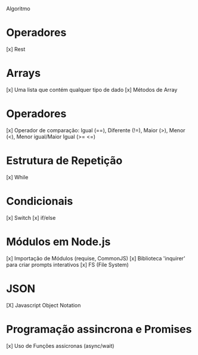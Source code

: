 Algoritmo
# Operadores
[x] Rest
# Arrays
[x] Uma lista que contém qualquer tipo de dado
[x] Métodos de Array
# Operadores
[x] Operador de comparação: Igual (==), Diferente (!=), Maior (>), Menor (<), Menor igual/Maior Igual (>= <=)
# Estrutura de Repetição
[x] While
# Condicionais
[x] Switch
[x] if/else
# Módulos em Node.js
[x] Importação de Módulos (requise, CommonJS)
[x] Biblioteca 'inquirer' para criar prompts interativos
[x] FS (File System)
# JSON
[X] Javascript Object Notation
# Programação assincrona e Promises
[x] Uso de Funções assicronas (async/wait)